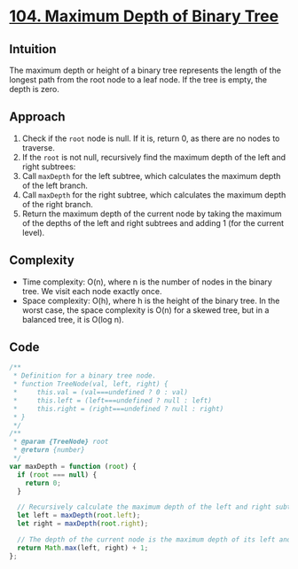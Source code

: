 # [104. Maximum Depth of Binary Tree](https://leetcode.com/problems/maximum-depth-of-binary-tree/description/)

## Intuition

The maximum depth or height of a binary tree represents the length of the longest path from the root node to a leaf node. If the tree is empty, the depth is zero.

## Approach

1. Check if the `root` node is null. If it is, return 0, as there are no nodes to traverse.
2. If the `root` is not null, recursively find the maximum depth of the left and right subtrees:
3. Call `maxDepth` for the left subtree, which calculates the maximum depth of the left branch.
4. Call `maxDepth` for the right subtree, which calculates the maximum depth of the right branch.
5. Return the maximum depth of the current node by taking the maximum of the depths of the left and right subtrees and adding 1 (for the current level).

## Complexity

- Time complexity: O(n), where n is the number of nodes in the binary tree. We visit each node exactly once.
- Space complexity: O(h), where h is the height of the binary tree. In the worst case, the space complexity is O(n) for a skewed tree, but in a balanced tree, it is O(log n).

## Code

```javascript
/**
 * Definition for a binary tree node.
 * function TreeNode(val, left, right) {
 *     this.val = (val===undefined ? 0 : val)
 *     this.left = (left===undefined ? null : left)
 *     this.right = (right===undefined ? null : right)
 * }
 */
/**
 * @param {TreeNode} root
 * @return {number}
 */
var maxDepth = function (root) {
  if (root === null) {
    return 0;
  }

  // Recursively calculate the maximum depth of the left and right subtrees.
  let left = maxDepth(root.left);
  let right = maxDepth(root.right);

  // The depth of the current node is the maximum depth of its left and right subtrees, plus 1 for the current node.
  return Math.max(left, right) + 1;
};
```
